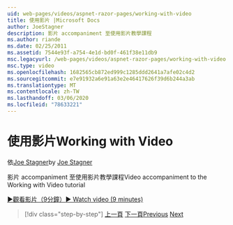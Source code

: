 ```yaml
---
uid: web-pages/videos/aspnet-razor-pages/working-with-video
title: 使用影片 |Microsoft Docs
author: JoeStagner
description: 影片 accompaniment 至使用影片教學課程
ms.author: riande
ms.date: 02/25/2011
ms.assetid: 7544e93f-a754-4e1d-bd0f-461f38e11db9
msc.legacyurl: /web-pages/videos/aspnet-razor-pages/working-with-video
msc.type: video
ms.openlocfilehash: 1682565cb872ed999c1285ddd2641a7afe02c4d2
ms.sourcegitcommit: e7e91932a6e91a63e2e46417626f39d6b244a3ab
ms.translationtype: MT
ms.contentlocale: zh-TW
ms.lasthandoff: 03/06/2020
ms.locfileid: "78633221"
---
```

# <a name="working-with-video"></a><span data-ttu-id="5e3e8-103">使用影片</span><span class="sxs-lookup"><span data-stu-id="5e3e8-103">Working with Video</span></span>

<span data-ttu-id="5e3e8-104">依[Joe Stagner](https://github.com/JoeStagner)</span><span class="sxs-lookup"><span data-stu-id="5e3e8-104">by [Joe Stagner](https://github.com/JoeStagner)</span></span>

<span data-ttu-id="5e3e8-105">影片 accompaniment 至使用影片教學課程</span><span class="sxs-lookup"><span data-stu-id="5e3e8-105">Video accompaniment to the Working with Video tutorial</span></span>

[<span data-ttu-id="5e3e8-106">&#9654;觀看影片（9分鐘）</span><span class="sxs-lookup"><span data-stu-id="5e3e8-106">&#9654; Watch video (9 minutes)</span></span>](https://channel9.msdn.com/Blogs/ASP-NET-Site-Videos/working-with-video)

> [!div class="step-by-step"]
> <span data-ttu-id="5e3e8-107">[上一頁](working-with-images.md)
> [下一頁](adding-email-to-your-web-site.md)</span><span class="sxs-lookup"><span data-stu-id="5e3e8-107">[Previous](working-with-images.md)
[Next](adding-email-to-your-web-site.md)</span></span>
